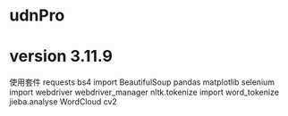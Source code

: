 # udnPro
# version 3.11.9

使用套件
requests
bs4 import BeautifulSoup
pandas
matplotlib
selenium import webdriver
webdriver_manager
nltk.tokenize import word_tokenize
jieba.analyse
WordCloud
cv2

